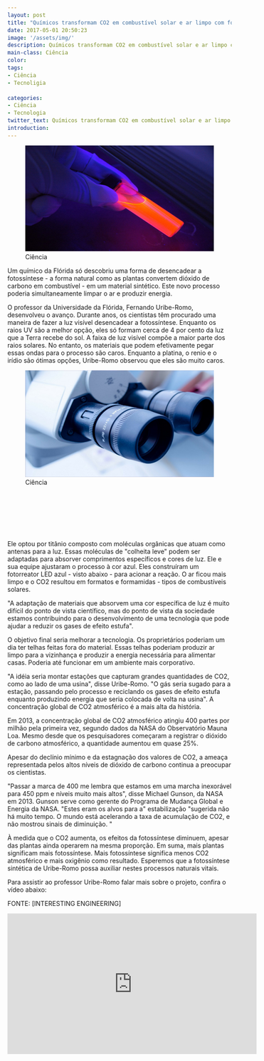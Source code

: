 ```yaml
---
layout: post
title: "Químicos transformam CO2 em combustível solar e ar limpo com fotossíntese artificial"
date: 2017-05-01 20:50:23
image: '/assets/img/'
description: Químicos transformam CO2 em combustível solar e ar limpo com fotossíntese artificial
main-class: Ciência
color:
tags:
- Ciência
- Tecnoligia

categories:
- Ciência
- Tecnologia
twitter_text: Químicos transformam CO2 em combustível solar e ar limpo com fotossíntese artificial
introduction:
---
```



<figure>
	<img src="/images/imagens/ciencia/ciencia.jpg">
	<figcaption>Ciência</figcaption>
</figure>

Um químico da Flórida só descobriu uma forma de desencadear a fotossíntese - a forma natural como as plantas convertem dióxido de carbono em combustível - em um material sintético. Este novo processo poderia simultaneamente limpar o ar e produzir energia.


O professor da Universidade da Flórida, Fernando Uribe-Romo, desenvolveu o avanço. Durante anos, os cientistas têm procurado uma maneira de fazer a luz visível desencadear a fotossíntese. Enquanto os raios UV são a melhor opção, eles só formam cerca de 4 por cento da luz que a Terra recebe do sol. A faixa de luz visível compõe a maior parte dos raios solares. No entanto, os materiais que podem efetivamente pegar essas ondas para o processo são caros. Enquanto a platina, o renio e o irídio são ótimas opções, Uribe-Romo observou que eles são muito caros.

<figure>
	<img src="/images/imagens/ciencia/ciencia_1.jpg">
	<figcaption>Ciência</figcaption>
</figure>

<script async src="//pagead2.googlesyndication.com/pagead/js/adsbygoogle.js"></script>
<!-- teclivre -->
<ins class="adsbygoogle"
     style="display:inline-block;width:728px;height:90px"
     data-ad-client="ca-pub-1738697462902889"
     data-ad-slot="4405393702"></ins>
<script>
(adsbygoogle = window.adsbygoogle || []).push({});
</script>

Ele optou por titânio composto com moléculas orgânicas que atuam como antenas para a luz. Essas moléculas de "colheita leve" podem ser adaptadas para absorver comprimentos específicos e cores de luz. Ele e sua equipe ajustaram o processo à cor azul. Eles construíram um fotorreator LED azul - visto abaixo - para acionar a reação. O ar ficou mais limpo e o CO2 resultou em formatos e formamidas - tipos de combustíveis solares.


"A adaptação de materiais que absorvem uma cor específica de luz é muito difícil do ponto de vista científico, mas do ponto de vista da sociedade estamos contribuindo para o desenvolvimento de uma tecnologia que pode ajudar a reduzir os gases de efeito estufa".

O objetivo final seria melhorar a tecnologia. Os proprietários poderiam um dia ter telhas feitas fora do material. Essas telhas poderiam produzir ar limpo para a vizinhança e produzir a energia necessária para alimentar casas. Poderia até funcionar em um ambiente mais corporativo.

"A idéia seria montar estações que capturam grandes quantidades de CO2, como ao lado de uma usina", disse Uribe-Romo. "O gás seria sugado para a estação, passando pelo processo e reciclando os gases de efeito estufa enquanto produzindo energia que seria colocada de volta na usina".
A concentração global de CO2 atmosférico é a mais alta da história.

Em 2013, a concentração global de CO2 atmosférico atingiu 400 partes por milhão pela primeira vez, segundo dados da NASA do Observatório Mauna Loa. Mesmo desde que os pesquisadores começaram a registrar o dióxido de carbono atmosférico, a quantidade aumentou em quase 25%.

Apesar do declínio mínimo e da estagnação dos valores de CO2, a ameaça representada pelos altos níveis de dióxido de carbono continua a preocupar os cientistas.

"Passar a marca de 400 me lembra que estamos em uma marcha inexorável para 450 ppm e níveis muito mais altos", disse Michael Gunson, da NASA em 2013. Gunson serve como gerente do Programa de Mudança Global e Energia da NASA. "Estes eram os alvos para a" estabilização "sugerida não há muito tempo. O mundo está acelerando a taxa de acumulação de CO2, e não mostrou sinais de diminuição. "

À medida que o CO2 aumenta, os efeitos da fotossíntese diminuem, apesar das plantas ainda operarem na mesma proporção. Em suma, mais plantas significam mais fotossíntese. Mais fotossíntese significa menos CO2 atmosférico e mais oxigênio como resultado. Esperemos que a fotossíntese sintética de Uribe-Romo possa auxiliar nestes processos naturais vitais.

Para assistir ao professor Uribe-Romo falar mais sobre o projeto, confira o vídeo abaixo:

FONTE: [INTERESTING ENGINEERING]



<iframe width="560" height="315" src="https://www.youtube.com/embed/cdTuwe2SruA" frameborder="0" allowfullscreen></iframe>


[INTERESTINGENGINEERING]: http://interestingengineering.com/chemists-turn-co2-solar-fuel-clean-air-artificial-photosynthesis/



